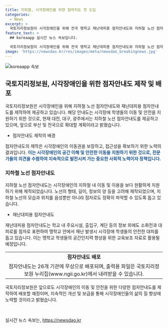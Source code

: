 ```yaml
---
title: 지하철, 시각장애인을 위한 점자지도 첫 도입
categories:
  - News
excerpt: >
  국토지리정보원이 시각장애인을 위해 전국 맹학교 재난대피용 점자안내도와 지하철 노선 점자안내도를 제작하여 제공한다고 밝혔다. 지하철 노선 점자안내도는 시각장애인의 이동 편의를 지원하고 공간정보 전달을 목적으로, 재난대피용 점자안내도는 맹학교 안에서 재난시 안전한 이동을 돕기 위해 만들어졌다. 국토지리정보원은 이를 통해 시각장애인의 이동권을 보장하고, 향후 전국으로 확대할 계획이며, 점자안내도는 무상으로 배포되고 국토지리정보원 누리집에서 내려받을 수 있다. (출처: 정책브리핑)
feature_text: >
  ## koreaapp 실시간 뉴스 속보입니다.

  국토지리정보원이 시각장애인을 위해 전국 맹학교 재난대피용 점자안내도와 지하철 노선 점자안내도를 제작하여 제공한다고 밝혔다. 지하철 노선 점자안내도는 시각장애인의 이동 편의를 지원하고 공간정보 전달을 목적으로, 재난대피용 점자안내도는 맹학교 안에서 재난시 안전한 이동을 돕기 위해 만들어졌다. 국토지리정보원은 이를 통해 시각장애인의 이동권을 보장하고, 향후 전국으로 확대할 계획이며, 점자안내도는 무상으로 배포되고 국토지리정보원 누리집에서 내려받을 수 있다. (출처: 정책브리핑)
image: 'https://newsdao.kr/res/images/meta/newsdao_breakingnews.jpg'
---
```


<p><img src="https://newsdao.kr/res/images/meta/newsdao_breakingnews.jpg" alt="koreaapp 속보" /></p>

<h2 data-ke-size="size26">국토지리정보원, 시각장애인을 위한 점자안내도 제작 및 배포</h2>

<p>국토지리정보원은 시각장애인을 위해 지하철 노선 점자안내도와 재난대피용 점자안내도를 제작하여 제공하고 있습니다. 해당 안내도는 시각장애 학생들의 이동 및 안전을 지원하기 위한 것으로, 현재 대전, 대구, 광주에서는 지하철 노선 점자안내도를 제공하고 있으며, 앞으로 부산 및 전국으로 확대할 계획이라고 밝혔습니다.</p>

<ul>
  <li>점자안내도 제작의 배경</li>
</ul>

<p>점자안내도의 제작은 시각장애인의 이동권을 보장하고, 접근성을 확보하기 위한 노력의 결과입니다. <b><span style="color: #1a5490;">이는 시각장애인의 공간 이해 및 안전한 이동을 지원하기 위한 것으로, 전문가들의 의견을 수렴하여 지속적으로 발전시켜 가는 중요한 사회적 노력이자 정책입니다.</span></b></p>

<h3>지하철 노선 점자안내도</h3>

<p>지하철 노선 점자안내도는 시각장애인의 지하철 내 이동 및 이용을 보다 원활하게 지원하기 위해 제작되었습니다. 노선의 형태, 길이, 정보의 양 등을 고려해 제작되었으며, 지하철 노선의 모습과 위치를 음성뿐만 아니라 점자로도 정확히 파악할 수 있도록 돕고 있습니다.</p>

<ul>
  <li>재난대피용 점자안내도</li>
</ul>

<p>재난대피용 점자안내도는 학교 내 주요시설, 출입구, 계단 등의 정보 외에도 소화전과 대피로를 점자로 표현하여 맹학교 안에서 재난 발생시 시각장애 학생들의 안전한 대피를 돕고 있습니다. 이는 맹학교 학생들의 공간인지력 향상을 위한 교육보조 자료로 활용될 예정입니다.</p>

<table>
  <tr>
    <td style="text-align: center; height: 17px;"><b>점자안내도 배포</b></td>
  </tr>
  <tr>
    <td style="text-align: center; height: 17px;">점자안내도는 26개 기관에 무상으로 배포되며, 출력용 파일은 국토지리정보원 누리집(www.ngii.go.kr)에서 내려받을 수 있습니다.</td>
  </tr>
</table>

<p>국토지리정보원은 앞으로도 시각장애인의 이동 및 안전을 위한 다양한 점자안내도를 제작하여 배포할 예정이며, 지속적인 개선 및 보급을 통해 시각장애인들의 삶의 질 향상에 노력할 것이라고 밝혔습니다.</p>

<p data-ke-size="size16">&nbsp;</p>
실시간 뉴스 속보는, <a href="https://newsdao.kr" rel="dofollow">https://newsdao.kr</a>



